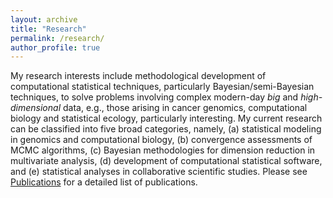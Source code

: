 ```yaml
---
layout: archive
title: "Research"
permalink: /research/
author_profile: true
---
```


My research interests include methodological development of computational statistical techniques, particularly Bayesian/semi-Bayesian techniques, to solve problems involving complex modern-day *big* and *high-dimensional* data, e.g., those arising in  cancer genomics, computational biology and statistical ecology, particularly interesting. My current research can be classified into five broad categories, namely, (a) statistical modeling in genomics and computational biology, (b) convergence assessments of MCMC algorithms, (c) Bayesian methodologies for dimension reduction in multivariate analysis, (d) development of computational statistical software,  and (e) statistical analyses in collaborative scientific studies. Please see [Publications](publications) for a detailed list of publications.





